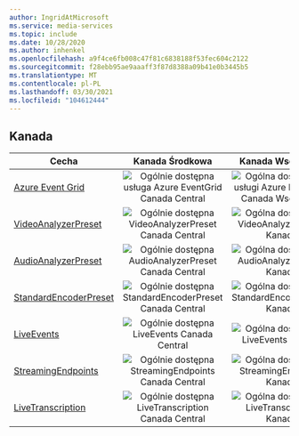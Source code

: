 ```yaml
---
author: IngridAtMicrosoft
ms.service: media-services
ms.topic: include
ms.date: 10/28/2020
ms.author: inhenkel
ms.openlocfilehash: a9f4ce6fb008c47f81c6838188f53fec604c2122
ms.sourcegitcommit: f28ebb95ae9aaaff3f87d8388a09b41e0b3445b5
ms.translationtype: MT
ms.contentlocale: pl-PL
ms.lasthandoff: 03/30/2021
ms.locfileid: "104612444"
---
```

<!--Feature availability in region-->
## <a name="canada"></a>Kanada

| Cecha | Kanada Środkowa | Kanada Wschodnia |
| --- | :---: | :---: |
| [Azure Event Grid](../monitoring/reacting-to-media-services-events.md) |![Ogólnie dostępna usługa Azure EventGrid Canada Central](../media/azure-clouds-regions/ga.svg)  |![Ogólna dostępność usługi Azure EventGrid Canada Wschodnia](../media/azure-clouds-regions/ga.svg) |
| [VideoAnalyzerPreset](../analyzing-video-audio-files-concept.md) |![Ogólnie dostępna VideoAnalyzerPreset Canada Central](../media/azure-clouds-regions/ga.svg)  | ![Ogólna dostępność VideoAnalyzerPreset Kanady](../media/azure-clouds-regions/ga.svg) |
| [AudioAnalyzerPreset](../analyzing-video-audio-files-concept.md) |![Ogólnie dostępna AudioAnalyzerPreset Canada Central](../media/azure-clouds-regions/ga.svg)  | ![Ogólna dostępność AudioAnalyzerPreset Kanady](../media/azure-clouds-regions/ga.svg) |
| [StandardEncoderPreset](../encoding-concept.md) |![Ogólnie dostępna StandardEncoderPreset Canada Central](../media/azure-clouds-regions/ga.svg)  | ![Ogólna dostępność StandardEncoderPreset Kanady](../media/azure-clouds-regions/ga.svg) |
| [LiveEvents](../live-streaming-overview.md) |![Ogólnie dostępna LiveEvents Canada Central](../media/azure-clouds-regions/ga.svg)  | ![Ogólna dostępność LiveEvents Kanady](../media/azure-clouds-regions/ga.svg) |
| [StreamingEndpoints](../streaming-endpoint-concept.md) |![Ogólnie dostępna StreamingEndpoints Canada Central](../media/azure-clouds-regions/ga.svg) | ![Ogólna dostępność StreamingEndpoints Kanady](../media/azure-clouds-regions/ga.svg)  |
| [LiveTranscription](../live-transcription.md) |![Ogólnie dostępna LiveTranscription Canada Central](../media/azure-clouds-regions/ga.svg) |![Ogólna dostępność LiveTranscription Kanady](../media/azure-clouds-regions/ga.svg) |
